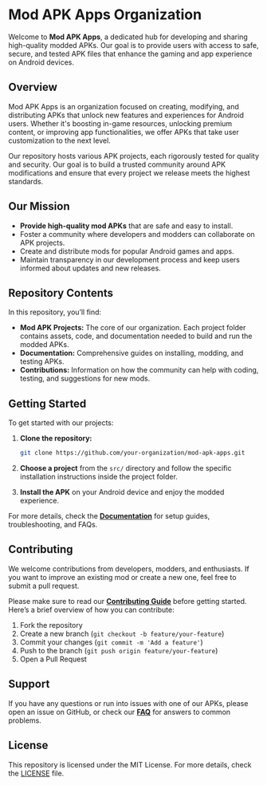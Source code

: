 # Mod APK Apps Organization

Welcome to **Mod APK Apps**, a dedicated hub for developing and sharing high-quality modded APKs. Our goal is to provide users with access to safe, secure, and tested APK files that enhance the gaming and app experience on Android devices.

## Overview

Mod APK Apps is an organization focused on creating, modifying, and distributing APKs that unlock new features and experiences for Android users. Whether it's boosting in-game resources, unlocking premium content, or improving app functionalities, we offer APKs that take user customization to the next level.

Our repository hosts various APK projects, each rigorously tested for quality and security. Our goal is to build a trusted community around APK modifications and ensure that every project we release meets the highest standards.

## Our Mission

- **Provide high-quality mod APKs** that are safe and easy to install.
- Foster a community where developers and modders can collaborate on APK projects.
- Create and distribute mods for popular Android games and apps.
- Maintain transparency in our development process and keep users informed about updates and new releases.

## Repository Contents

In this repository, you’ll find:

- **Mod APK Projects:** The core of our organization. Each project folder contains assets, code, and documentation needed to build and run the modded APKs.
- **Documentation:** Comprehensive guides on installing, modding, and testing APKs.
- **Contributions:** Information on how the community can help with coding, testing, and suggestions for new mods.

## Getting Started

To get started with our projects:

1. **Clone the repository:**
   ```bash
   git clone https://github.com/your-organization/mod-apk-apps.git
   ```

2. **Choose a project** from the `src/` directory and follow the specific installation instructions inside the project folder.

3. **Install the APK** on your Android device and enjoy the modded experience.

For more details, check the **[Documentation](docs/documentation.md)** for setup guides, troubleshooting, and FAQs.

## Contributing

We welcome contributions from developers, modders, and enthusiasts. If you want to improve an existing mod or create a new one, feel free to submit a pull request.

Please make sure to read our **[Contributing Guide](docs/contributing.md)** before getting started. Here’s a brief overview of how you can contribute:

1. Fork the repository
2. Create a new branch (`git checkout -b feature/your-feature`)
3. Commit your changes (`git commit -m 'Add a feature'`)
4. Push to the branch (`git push origin feature/your-feature`)
5. Open a Pull Request

## Support

If you have any questions or run into issues with one of our APKs, please open an issue on GitHub, or check our **[FAQ](docs/FAQ.md)** for answers to common problems.

## License

This repository is licensed under the MIT License. For more details, check the [LICENSE](LICENSE) file.
